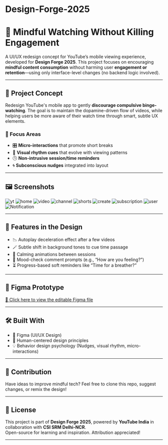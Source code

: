 # Design-Forge-2025

# 📱 Mindful Watching Without Killing Engagement

A UI/UX redesign concept for YouTube’s mobile viewing experience, developed for **Design Forge 2025**. This project focuses on encouraging **mindful content consumption** without harming user **engagement or retention**—using only interface-level changes (no backend logic involved).

---

## 🧠 Project Concept

Redesign YouTube's mobile app to gently **discourage compulsive binge-watching**. The goal is to maintain the dopamine-driven flow of videos, while helping users be more aware of their watch time through smart, subtle UX elements.

### 🎯 Focus Areas
- 🎛 **Micro-interactions** that promote short breaks  
- 🌈 **Visual rhythm cues** that evolve with viewing patterns  
- 🕒 **Non-intrusive session/time reminders**  
- 🌀 **Subconscious nudges** integrated into layout  

---

## 🖼️ Screenshots

![yt](https://github.com/user-attachments/assets/89c2dc50-1942-4114-b164-f8f40d6e4d1a)
![home](https://github.com/user-attachments/assets/67080f59-0810-43ec-976f-cfb584f783fd)
![video](https://github.com/user-attachments/assets/85820015-a082-4cda-b0d7-8d4777849993)
![channel](https://github.com/user-attachments/assets/ac2cc7fa-a2b7-49f5-af5a-eebd32e9f5df)
![shorts](https://github.com/user-attachments/assets/3fa7691a-b80f-4f3c-a72e-987963693de0)
![create](https://github.com/user-attachments/assets/6b07110c-0185-4406-be83-9da0f251e124)
![subscription](https://github.com/user-attachments/assets/8a90acc6-8e12-4398-8150-054242bb35dd)
![user](https://github.com/user-attachments/assets/f5c8c592-295c-4b2e-954b-2e80668d1325)
![Notification](https://github.com/user-attachments/assets/deec7f75-d352-42a7-a291-db9e96e4ac2d)

---

## 🧩 Features in the Design

- 📉 Autoplay deceleration effect after a few videos
- 🪄 Subtle shift in background tones to cue time passage
- 🌿 Calming animations between sessions
- 💬 Mood-check comment prompts (e.g., “How are you feeling?”)
- ⏳ Progress-based soft reminders like “Time for a breather?”

---

## 📁 Figma Prototype

[🔗 Click here to view the editable Figma file]([https://www.figma.com/file/your-figma-file-url](https://www.figma.com/proto/wUx11XwHX633M4JXIWkOje/Design-Forge?page-id=0%3A1&node-id=9-8&p=f&viewport=479%2C-88%2C0.78&t=RZ2QxrO5bk7VafZi-1&scaling=min-zoom&content-scaling=fixed&starting-point-node-id=4%3A10))

---

## 🛠️ Built With

- 🎨 Figma (UI/UX Design)
- 🧠 Human-centered design principles
- 💡 Behavior design psychology (Nudges, visual rhythm, micro-interactions)

---

## 📌 Contribution

Have ideas to improve mindful tech? Feel free to clone this repo, suggest changes, or remix the design!

---

## 📃 License

This project is part of **Design Forge 2025**, powered by **YouTube India** in collaboration with **CSI SRM Delhi-NCR**.  
Open-source for learning and inspiration. Attribution appreciated!

---
